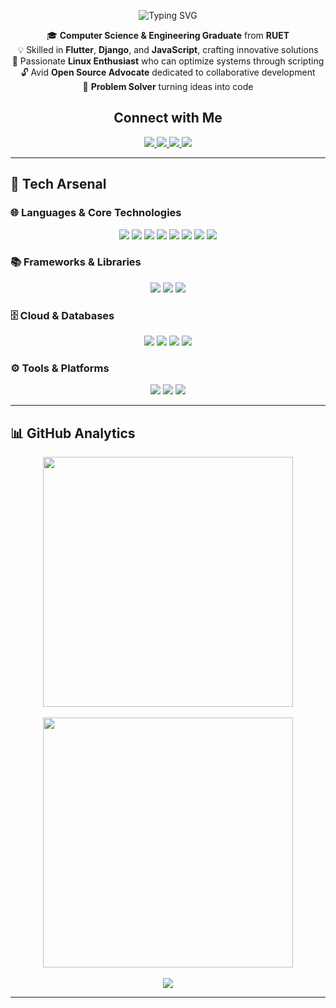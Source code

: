 <p align="center">
  <img src="https://readme-typing-svg.demolab.com?font=Fira+Code&pause=1000&color=88C0D0&center=true&vCenter=true&width=435&lines=Hello+World!+I'm+Mehad+👋;&repeat=false" alt="Typing SVG" />
</p>



<p align="center">
  🎓 <strong>Computer Science & Engineering Graduate</strong> from <strong>RUET</strong><br>
  💡 Skilled in <strong>Flutter</strong>, <strong>Django</strong>, and <strong>JavaScript</strong>, crafting innovative solutions<br>
  🐧 Passionate <strong>Linux Enthusiast</strong> who can optimize systems through scripting<br>
  🔓 Avid <strong>Open Source Advocate</strong> dedicated to collaborative development<br>
  🧩 <strong>Problem Solver</strong> turning ideas into code 
</p>

<h2 align="center"> Connect with Me</h2>

<p align="center">
  <a href="mailto:mehad605@gmail.com">
    <img src="https://img.shields.io/badge/Gmail-EA4335?style=for-the-badge&logo=gmail&logoColor=white" />
  </a>
  <a href="https://www.linkedin.com/in/mehad605">
    <img src="https://img.shields.io/badge/LinkedIn-0A66C2?style=for-the-badge&logo=linkedin&logoColor=white" />
  </a>
  <a href="https://wa.me/+8801856249207">
    <img src="https://img.shields.io/badge/WhatsApp-128C7E?style=for-the-badge&logo=whatsapp&logoColor=white" />
  </a>
  <a href="https://t.me/mehad605">
    <img src="https://img.shields.io/badge/Telegram-26A5E4?style=for-the-badge&logo=telegram&logoColor=white" />
  </a>
</p>


---

## 🧰 Tech Arsenal

### 🌐 Languages & Core Technologies

<p align="center">
  <img src="https://img.shields.io/badge/Python-14354C?style=for-the-badge&logo=python&logoColor=white"/>
  <img src="https://img.shields.io/badge/JavaScript-323330?style=for-the-badge&logo=javascript&logoColor=F7DF1E"/>
  <img src="https://img.shields.io/badge/Dart-0175C2?style=for-the-badge&logo=dart&logoColor=white"/>
  <img src="https://img.shields.io/badge/HTML-E44D26?style=for-the-badge&logo=html5&logoColor=white"/>
  <img src="https://img.shields.io/badge/CSS-1572B6?style=for-the-badge&logo=css3&logoColor=white"/>
  <img src="https://img.shields.io/badge/C-00599C?style=for-the-badge&logo=c&logoColor=white"/>
  <img src="https://img.shields.io/badge/C++-00599C?style=for-the-badge&logo=c%2B%2B&logoColor=white"/>
  <img src="https://img.shields.io/badge/Bash-121011?style=for-the-badge&logo=gnubash&logoColor=white"/>
</p>

### 📚 Frameworks & Libraries

<p align="center">
  <img src="https://img.shields.io/badge/Django-092E20?style=for-the-badge&logo=django&logoColor=white"/>
  <img src="https://img.shields.io/badge/Flutter-0468D7?style=for-the-badge&logo=flutter&logoColor=white"/>
  <img src="https://img.shields.io/badge/Chart.js-E34F26?style=for-the-badge&logo=chartdotjs&logoColor=white"/>
</p>

### 🗄️ Cloud & Databases

<p align="center">
  <img src="https://img.shields.io/badge/Firebase-FFCA28?style=for-the-badge&logo=firebase&logoColor=black"/>
  <img src="https://img.shields.io/badge/Google%20Cloud-4285F4?style=for-the-badge&logo=googlecloud&logoColor=white"/>
  <img src="https://img.shields.io/badge/PostgreSQL-4169E1?style=for-the-badge&logo=postgresql&logoColor=white"/>
  <img src="https://img.shields.io/badge/SQLite-003B57?style=for-the-badge&logo=sqlite&logoColor=white"/>
</p>

### ⚙️ Tools & Platforms

<p align="center">
  <img src="https://img.shields.io/badge/Git-E44C30?style=for-the-badge&logo=git&logoColor=white"/>
  <img src="https://img.shields.io/badge/GitHub-181717?style=for-the-badge&logo=github&logoColor=white"/>
  <img src="https://img.shields.io/badge/Linux-000000?style=for-the-badge&logo=linux&logoColor=FCC624"/>
</p>

---

## 📊 GitHub Analytics

<p align="center">
  <img src="https://github-readme-stats.vercel.app/api?username=mehad605&show_icons=true&theme=nord&hide_border=true&count_private=true&include_all_commits=true&custom_title=⚡%20GitHub%20Overview&rank_icon=github" width="400" />
  <br><br>
  <img src="https://github-readme-stats.vercel.app/api/top-langs/?username=mehad605&layout=compact&theme=nord&hide_border=true&langs_count=6&exclude_repo=github-readme-stats" width="400" />
  <br><br>
  <img src="https://github-readme-activity-graph.vercel.app/graph?username=mehad605&theme=nord&bg_color=2E3440&color=88C0D0&line=D08770&point=EBCB8B&area=true&hide_border=true"/>
</p>

---


